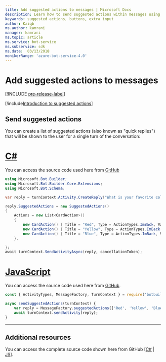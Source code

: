 ```yaml
---
title: Add suggested actions to messages | Microsoft Docs
description: Learn how to send suggested actions within messages using the Bot Builder SDK for JavaScript.
keywords: suggested actions, buttons, extra input
author: Kaiqb
ms.author: kamrani
manager: kamrani
ms.topic: article
ms.service: bot-service
ms.subservice: sdk
ms.date:  03/13/2018
monikerRange: 'azure-bot-service-4.0'
---
```


# Add suggested actions to messages

[!INCLUDE [pre-release-label](../includes/pre-release-label.md)]

[!include[Introduction to suggested actions](../includes/snippet-suggested-actions-intro.md)] 

## Send suggested actions

You can create a list of suggested actions (also known as "quick replies") that will be shown to the user for a single turn of the conversation: 

# [C#](#tab/csharp)

You can access the source code used here from [GitHub](https://aka.ms/SuggestedActionsCSharp)

```csharp
using Microsoft.Bot.Builder;
using Microsoft.Bot.Builder.Core.Extensions;
using Microsoft.Bot.Schema;

var reply = turnContext.Activity.CreateReply("What is your favorite color?");

reply.SuggestedActions = new SuggestedActions()
{
    Actions = new List<CardAction>()
    {
        new CardAction() { Title = "Red", Type = ActionTypes.ImBack, Value = "Red" },
        new CardAction() { Title = "Yellow", Type = ActionTypes.ImBack, Value = "Yellow" },
        new CardAction() { Title = "Blue", Type = ActionTypes.ImBack, Value = "Blue" },
    },

};
await turnContext.SendActivityAsync(reply, cancellationToken);
```

# [JavaScript](#tab/javascript)
You can access the source code used here from [GitHub](https://aka.ms/SuggestActionsJS).

```javascript
const { ActivityTypes, MessageFactory, TurnContext } = require('botbuilder');

async sendSuggestedActions(turnContext) {
    var reply = MessageFactory.suggestedActions(['Red', 'Yellow', 'Blue'], 'What is the best color?');
    await turnContext.sendActivity(reply);
}
```

---

## Additional resources

You can access the complete source code shown here from GitHub [[C#](https://aka.ms/SuggestedActionsCSharp) | [JS](https://aka.ms/SuggestActionsJS)].
